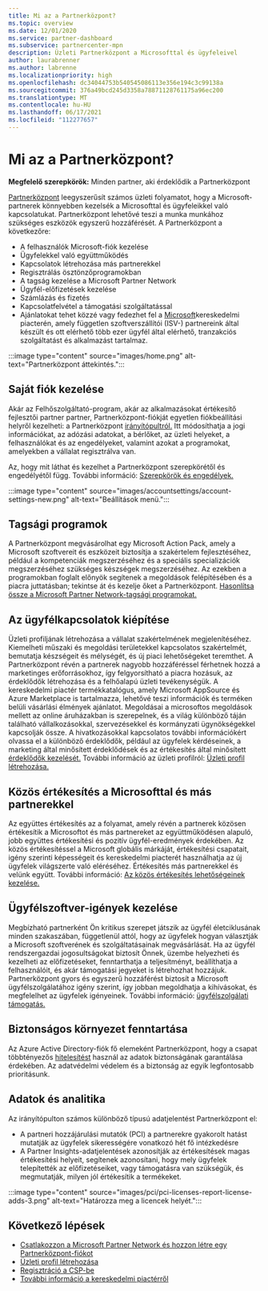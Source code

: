 ```yaml
---
title: Mi az a Partnerközpont?
ms.topic: overview
ms.date: 12/01/2020
ms.service: partner-dashboard
ms.subservice: partnercenter-mpn
description: Üzleti Partnerközpont a Microsofttal és ügyfeleivel
author: laurabrenner
ms.author: labrenne
ms.localizationpriority: high
ms.openlocfilehash: dc34044753b540545086113e356e194c3c99138a
ms.sourcegitcommit: 376a49bcd245d3358a78871128761175a96ec200
ms.translationtype: MT
ms.contentlocale: hu-HU
ms.lasthandoff: 06/17/2021
ms.locfileid: "112277657"
---
```

# <a name="what-is-partner-center"></a>Mi az a Partnerközpont?

**Megfelelő szerepkörök:** Minden partner, aki érdeklődik a Partnerközpont

[Partnerközpont](https://partner.microsoft.com/dashboard/home) leegyszerűsít számos üzleti folyamatot, hogy a Microsoft-partnerek könnyebben kezelsék a Microsofttal és ügyfeleikkel való kapcsolatukat. Partnerközpont lehetővé teszi a munka munkához szükséges eszközök egyszerű hozzáférését. A Partnerközpont a következőre:

- A felhasználók Microsoft-fiók kezelése
- Ügyfelekkel való együttműködés
- Kapcsolatok létrehozása más partnerekkel
- Regisztrálás ösztönzőprogramokban
- A tagság kezelése a Microsoft Partner Network
- Ügyfél-előfizetések kezelése
- Számlázás és fizetés
- Kapcsolatfelvétel a támogatási szolgáltatással
- Ajánlatokat tehet közzé vagy fedezhet fel a [Microsoft](/azure/marketplace)kereskedelmi piacterén, amely független szoftverszállítói (ISV-) partnereink által készült és ott elérhető több ezer ügyfél által elérhető, tranzakciós szolgáltatást és alkalmazást tartalmaz.

:::image type="content" source="images/home.png" alt-text="Partnerközpont áttekintés.":::

## <a name="manage-your-account"></a>Saját fiók kezelése

Akár az Felhőszolgáltató-program, akár az alkalmazásokat értékesítő fejlesztői partner partner, Partnerközpont-fiókját egyetlen fiókbeállítási helyről kezelheti: a Partnerközpont [irányítópultról.](https://partner.microsoft.com/dashboard/home) Itt módosíthatja a jogi információkat, az adózási adatokat, a bérlőket, az üzleti helyeket, a felhasználókat és az engedélyeket, valamint azokat a programokat, amelyekben a vállalat regisztrálva van.

Az, hogy mit láthat és kezelhet a Partnerközpont szerepkörétől és engedélyétől függ. További információ: [Szerepkörök és engedélyek.](permissions-overview.md)

:::image type="content" source="images/accountsettings/account-settings-new.png" alt-text="Beállítások menü.":::

## <a name="membership-programs"></a>Tagsági programok

A Partnerközpont megvásárolhat egy Microsoft Action Pack, amely a Microsoft szoftvereit és eszközeit biztosítja a szakértelem fejlesztéséhez, például a kompetenciák megszerzéséhez és a speciális specializációk megszerzéséhez szükséges készségek megszerzéséhez. Az ezekben a programokban foglalt előnyök segítenek a megoldások felépítésében és a piacra juttatásban; tekintse át és kezelje őket a Partnerközpont. [Hasonlítsa össze a Microsoft Partner Network-tagsági programokat.](https://partner.microsoft.com/membership/compare-offers)

## <a name="connect-with-customers"></a>Az ügyfélkapcsolatok kiépítése

Üzleti profiljának létrehozása a vállalat szakértelmének megjelenítéséhez. Kiemelheti műszaki és megoldási területekkel kapcsolatos szakértelmét, bemutatja készségeit és mélységét, és új piaci lehetőségeket teremthet. A Partnerközpont révén a partnerek nagyobb hozzáféréssel férhetnek hozzá a marketinges erőforrásokhoz, így felgyorsítható a piacra hozásuk, az érdeklődők létrehozása és a felhőalapú üzleti tevékenységük. A kereskedelmi piactér termékkatalógus, amely Microsoft AppSource és Azure Marketplace is tartalmazza, lehetővé teszi információk és terméken belüli vásárlási élmények ajánlatot. Megoldásai a microsoftos megoldások mellett az online áruházakban is szerepelnek, és a világ különböző táján található vállalkozásokkal, szervezésekkel és kormányzati ügynökségekkel kapcsolják össze. A hivatkozásokkal kapcsolatos további információkért olvassa el a különböző érdeklődők, például az ügyfelek kérdéseinek, a marketing által minősített érdeklődések és az értékesítés által minősített [érdeklődők kezelését.](manage-leads.md) További információ az üzleti profilról: [Üzleti profil létrehozása.](create-a-marketing-profile.md)

## <a name="co-sell-with-microsoft-and-other-partners"></a>Közös értékesítés a Microsofttal és más partnerekkel

Az együttes értékesítés az a folyamat, amely révén a partnerek közösen értékesítik a Microsoftot és más partnereket az együttműködésen alapuló, jobb együttes értékesítési és pozitív ügyfél-eredmények érdekében. Az közös értékesítéssel a Microsoft globális márkáját, értékesítési csapatait, igény szerinti képességeit és kereskedelmi piacterét használhatja az új ügyfelek világszerte való eléréséhez. Értékesítés más partnerekkel és velünk együtt. További információ: [Az közös értékesítés lehetőségeinek kezelése.](manage-co-sell-opportunities.md)

## <a name="manage-customer-software-needs"></a>Ügyfélszoftver-igények kezelése

Megbízható partnerként Ön kritikus szerepet játszik az ügyfél életciklusának minden szakaszában, függetlenül attól, hogy az ügyfelek hogyan választják a Microsoft szoftverének és szolgáltatásainak megvásárlását. Ha az ügyfél rendszergazdai jogosultságokat biztosít Önnek, üzembe helyezheti és kezelheti az előfizetéseket, fenntarthatja a teljesítményt, beállíthatja a felhasználóit, és akár támogatási jegyeket is létrehozhat hozzájuk. Partnerközpont gyors és egyszerű hozzáférést biztosít a Microsoft ügyfélszolgálatához igény szerint, így jobban megoldhatja a kihívásokat, és megfelelhet az ügyfelek igényeinek. További információ: [ügyfélszolgálati támogatás.](customer-support.md)

## <a name="maintain-a-secure-environment"></a>Biztonságos környezet fenntartása

Az Azure Active Directory-fiók fő elemeként Partnerközpont, hogy a csapat többtényezős [hitelesítést](partner-security-requirements-mandating-mfa.md) használ az adatok biztonságának garantálása érdekében. Az adatvédelmi védelem és a biztonság az egyik legfontosabb prioritásunk.

## <a name="data-and-analytics"></a>Adatok és analitika

Az irányítópulton számos különböző típusú adatjelentést Partnerközpont el:

- A partneri hozzájárulási mutatók (PCI) a partnerekre gyakorolt hatást mutatják az ügyfelek sikerességére vonatkozó hét fő intézkedésre
- A Partner Insights-adatjelentések azonosítják az értékesítések magas értékesítési helyeit, segítenek azonosítani, hogy mely ügyfelek telepítették az előfizetéseiket, vagy támogatásra van szükségük, és megmutatják, milyen jól értékesítik a termékeket.

:::image type="content" source="images/pci/pci-licenses-report-license-adds-3.png" alt-text="Határozza meg a licencek helyét.":::

## <a name="next-steps"></a>Következő lépések

- [Csatlakozzon a Microsoft Partner Network és hozzon létre egy Partnerközpont-fiókot](mpn-create-a-partner-center-account.md)
- [Üzleti profil létrehozása](create-a-marketing-profile.md)
- [Regisztráció a CSP-be](csp-overview.md)
- [További információ a kereskedelmi piactérről](csp-commercial-marketplace-overview.md)
